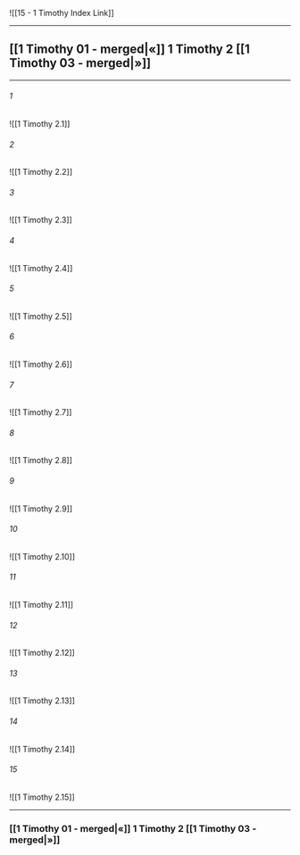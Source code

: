 ![[15 - 1 Timothy Index Link]]

---
##  [[1 Timothy 01 - merged|«]] 1 Timothy 2 [[1 Timothy 03 - merged|»]]

---

###### 1
![[1 Timothy 2.1]] 

###### 2
![[1 Timothy 2.2]] 

###### 3
![[1 Timothy 2.3]] 

###### 4
![[1 Timothy 2.4]]

###### 5 
![[1 Timothy 2.5]] 

###### 6
![[1 Timothy 2.6]] 

###### 7
![[1 Timothy 2.7]] 

###### 8
![[1 Timothy 2.8]] 

###### 9
![[1 Timothy 2.9]] 

###### 10
![[1 Timothy 2.10]] 

###### 11
![[1 Timothy 2.11]] 

###### 12
![[1 Timothy 2.12]]

###### 13
![[1 Timothy 2.13]] 

###### 14
![[1 Timothy 2.14]] 

###### 15
![[1 Timothy 2.15]]


---
###  [[1 Timothy 01 - merged|«]] 1 Timothy 2 [[1 Timothy 03 - merged|»]]